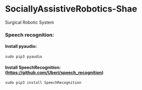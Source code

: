 # SociallyAssistiveRobotics-Shae
Surgical Robotic System


### Speech recognition:
#### Install pyaudio:
	sudo pip3 pyaudio 
#### Install SpeechRecognition: (https://github.com/Uberi/speech_recognition)
	sudo pip3 install SpeechRecognition
